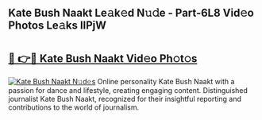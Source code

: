 ## Kate Bush Naakt Le𝚊k𝚎d N𝚞𝚍e - Part-6L8 Vid𝚎o Photos Le𝚊ks llPjW

# <h2><a href="http://fb4jifi.evod.top/?m=Kate+Bush+Naakt">🔗 👉🔴 Kate Bush Naakt Vid𝚎o Ph𝚘t𝚘s</a></h2>

[![Kate Bush Naakt N𝚞d𝚎s](https://i.imgur.com/8V9OHl7.gif)](http://fb4jifi.evod.top/?m=Kate+Bush+Naakt)
Online personality Kate Bush Naakt with a passion for dance and lifestyle, creating engaging content. Distinguished journalist Kate Bush Naakt, recognized for their insightful reporting and contributions to the world of journalism. 
